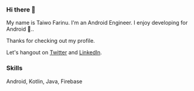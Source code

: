 ### Hi there 👋

My name is Taiwo Farinu. I'm an Android Engineer.
I enjoy developing for Android 🤖..

Thanks for checking out my profile.

Let's hangout on [Twitter](https://twitter.com/petprog) and [LinkedIn](https://www.linkedin.com/in/taiwo-farinu-063b18120).

### Skills
Android, Kotlin, Java, Firebase

<!--
**petprog/petprog** is a ✨ _special_ ✨ repository because its `README.md` (this file) appears on your GitHub profile.

Here are some ideas to get you started:

- 🔭 I’m currently working on ...
- 🌱 I’m currently learning ...
- 👯 I’m looking to collaborate on ...
- 🤔 I’m looking for help with ...
- 💬 Ask me about ...
- 📫 How to reach me: ...
- 😄 Pronouns: ...
- ⚡ Fun fact: ...
-->
